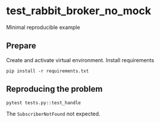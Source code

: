# test_rabbit_broker_no_mock
Minimal reproducible example

## Prepare

Create and activate virtual environment. Install requirements

```pip install -r requirements.txt```

## Reproducing the problem

```pytest tests.py::test_handle```

The `SubscriberNotFound` not expected.